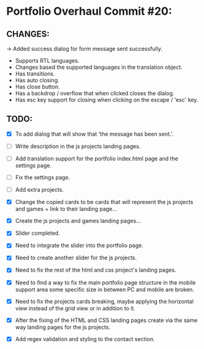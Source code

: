 # Portfolio Overhaul Commit #20:

## CHANGES:

→ Added success dialog for form message sent successfully.

-   Supports RTL languages.
-   Changes based the supported languages in the translation object.
-   Has transitions.
-   Has auto closing.
-   Has close button.
-   Has a backdrop / overflow that when clicked closes the dialog.
-   Has esc key support for closing when clicking on the escape / 'esc' key.

## TODO:

-   [x] To add dialog that will show that 'the message has been sent.'.
-   [ ] Write description in the js projects landing pages.
-   [ ] Add translation support for the portfolio index.html page and the settings page.
-   [ ] Fix the settings page.
-   [ ] Add extra projects.

-   [x] Change the copied cards to be cards that will represent the js projects and games + link to their landing page...
-   [x] Create the js projects and games landing pages...

-   [x] Slider completed.
-   [x] Need to integrate the slider into the portfolio page.
-   [x] Need to create another slider for the js projects.

-   [x] Need to fix the rest of the html and css project's landing pages.
-   [x] Need to find a way to fix the main portfolio page structure in the mobile support area some specific size in between PC and mobile are broken.
-   [x] Need to fix the projects cards breaking, maybe applying the horizontal view instead of the grid view or in addition to it.
-   [x] After the fixing of the HTML and CSS landing pages create via the same way landing pages for the js projects.
-   [x] Add regex validation and styling to the contact section.
